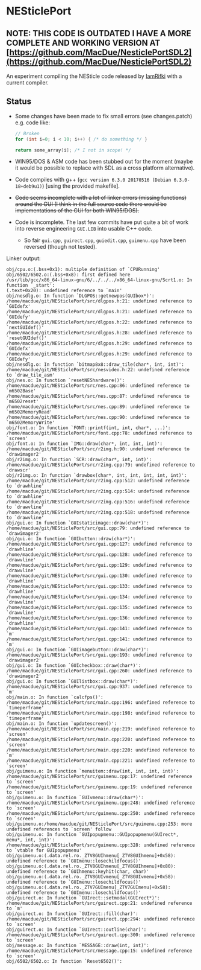 # NESticlePort

## NOTE: THIS CODE IS OUTDATED I HAVE A MORE COMPLETE AND WORKING VERSION AT [https://github.com/MacDue/NesticlePortSDL2](https://github.com/MacDue/NesticlePortSDL2)

An experiment compiling the NESticle code released by [IamRifki](https://github.com/IamRifki/NESticle) with a current compiler.

## Status

- Some changes have been made to fix small errors (see changes.patch) e.g. code like:
  ```c++
  // Broken
  for (int i=0; i < 10; i++) { /* do something */ }

  return some_array[i]; /* I not in scope! */
  ```

- WIN95/DOS & ASM code has been stubbed out for the moment (maybe it would be possible to replace with SDL as a cross platform alternative).

- Code compiles with g++ (``gcc version 6.3.0 20170516 (Debian 6.3.0-18+deb9u1)``) [using the provided makefile].

- ~~Code seems incomplete with a lot of linker errors (missing functions) around the GUI (I think in the full source code there would be implementations of the GUI for both WIN95/DOS).~~

- Code is incomplete. The last few commits have put quite a bit of work into reverse engineering `GUI.LIB` into usable C++ code.
  - So fair `gui.cpp`, `guirect.cpp`, `guiedit.cpp`, `guimenu.cpp` have been reversed (though not tested).

Linker output:
```
obj/cpu.o:(.bss+0x1): multiple definition of `CPURunning'
obj/6502/6502.o:(.bss+0x8): first defined here
/usr/lib/gcc/x86_64-linux-gnu/6/../../../x86_64-linux-gnu/Scrt1.o: In function `_start':
(.text+0x20): undefined reference to `main'
obj/nesdlg.o: In function `DLGPOS::getnewpos(GUIbox*)':
/home/macdue/git/NESticlePort/src/dlgpos.h:21: undefined reference to `GUIdefx'
/home/macdue/git/NESticlePort/src/dlgpos.h:21: undefined reference to `GUIdefy'
/home/macdue/git/NESticlePort/src/dlgpos.h:22: undefined reference to `nextGUIdef()'
/home/macdue/git/NESticlePort/src/dlgpos.h:28: undefined reference to `resetGUIdef()'
/home/macdue/git/NESticlePort/src/dlgpos.h:29: undefined reference to `GUIdefx'
/home/macdue/git/NESticlePort/src/dlgpos.h:29: undefined reference to `GUIdefy'
obj/nesdlg.o: In function `bitmap8x8::draw_tile(char*, int, int)':
/home/macdue/git/NESticlePort/src/nesvideo.h:22: undefined reference to `draw_tile_asm'
obj/nes.o: In function `resetNEShardware()':
/home/macdue/git/NESticlePort/src/nes.cpp:86: undefined reference to `m6502Base'
/home/macdue/git/NESticlePort/src/nes.cpp:87: undefined reference to `m6502reset'
/home/macdue/git/NESticlePort/src/nes.cpp:89: undefined reference to `m6502MemoryRead'
/home/macdue/git/NESticlePort/src/nes.cpp:90: undefined reference to `m6502MemoryWrite'
obj/font.o: In function `FONT::printf(int, int, char*, ...)':
/home/macdue/git/NESticlePort/src/font.cpp:78: undefined reference to `screen'
obj/font.o: In function `IMG::draw(char*, int, int, int)':
/home/macdue/git/NESticlePort/src/r2img.h:90: undefined reference to `drawimager2'
obj/r2img.o: In function `SCR::draw(char*, int, int)':
/home/macdue/git/NESticlePort/src/r2img.cpp:79: undefined reference to `drawscr'
obj/r2img.o: In function `drawbox(char*, int, int, int, int, int)':
/home/macdue/git/NESticlePort/src/r2img.cpp:512: undefined reference to `drawhline'
/home/macdue/git/NESticlePort/src/r2img.cpp:514: undefined reference to `drawhline'
/home/macdue/git/NESticlePort/src/r2img.cpp:516: undefined reference to `drawvline'
/home/macdue/git/NESticlePort/src/r2img.cpp:518: undefined reference to `drawvline'
obj/gui.o: In function `GUIstaticimage::draw(char*)':
/home/macdue/git/NESticlePort/src/gui.cpp:79: undefined reference to `drawimager2'
obj/gui.o: In function `GUIbutton::draw(char*)':
/home/macdue/git/NESticlePort/src/gui.cpp:127: undefined reference to `drawhline'
/home/macdue/git/NESticlePort/src/gui.cpp:128: undefined reference to `drawvline'
/home/macdue/git/NESticlePort/src/gui.cpp:129: undefined reference to `drawvline'
/home/macdue/git/NESticlePort/src/gui.cpp:130: undefined reference to `drawhline'
/home/macdue/git/NESticlePort/src/gui.cpp:133: undefined reference to `drawhline'
/home/macdue/git/NESticlePort/src/gui.cpp:134: undefined reference to `drawvline'
/home/macdue/git/NESticlePort/src/gui.cpp:135: undefined reference to `drawvline'
/home/macdue/git/NESticlePort/src/gui.cpp:136: undefined reference to `drawhline'
/home/macdue/git/NESticlePort/src/gui.cpp:141: undefined reference to `m'
/home/macdue/git/NESticlePort/src/gui.cpp:141: undefined reference to `m'
obj/gui.o: In function `GUIimagebutton::draw(char*)':
/home/macdue/git/NESticlePort/src/gui.cpp:193: undefined reference to `drawimager2'
obj/gui.o: In function `GUIcheckbox::draw(char*)':
/home/macdue/git/NESticlePort/src/gui.cpp:260: undefined reference to `drawimager2'
obj/gui.o: In function `GUIlistbox::draw(char*)':
/home/macdue/git/NESticlePort/src/gui.cpp:937: undefined reference to `m'
obj/main.o: In function `calcfps()':
/home/macdue/git/NESticlePort/src/main.cpp:196: undefined reference to `timeperframe'
/home/macdue/git/NESticlePort/src/main.cpp:198: undefined reference to `timeperframe'
obj/main.o: In function `updatescreen()':
/home/macdue/git/NESticlePort/src/main.cpp:219: undefined reference to `screen'
/home/macdue/git/NESticlePort/src/main.cpp:220: undefined reference to `screen'
/home/macdue/git/NESticlePort/src/main.cpp:220: undefined reference to `m'
/home/macdue/git/NESticlePort/src/main.cpp:221: undefined reference to `screen'
obj/guimenu.o: In function `menuitem::draw(int, int, int, int)':
/home/macdue/git/NESticlePort/src/guimenu.cpp:17: undefined reference to `screen'
/home/macdue/git/NESticlePort/src/guimenu.cpp:19: undefined reference to `screen'
obj/guimenu.o: In function `GUIvmenu::draw(char*)':
/home/macdue/git/NESticlePort/src/guimenu.cpp:248: undefined reference to `screen'
/home/macdue/git/NESticlePort/src/guimenu.cpp:250: undefined reference to `screen'
obj/guimenu.o:/home/macdue/git/NESticlePort/src/guimenu.cpp:253: more undefined references to `screen' follow
obj/guimenu.o: In function `GUIpopupmenu::GUIpopupmenu(GUIrect*, menu*, int, int)':
/home/macdue/git/NESticlePort/src/guimenu.cpp:328: undefined reference to `vtable for GUIpopupmenu'
obj/guimenu.o:(.data.rel.ro._ZTV8GUIhmenu[_ZTV8GUIhmenu]+0x58): undefined reference to `GUImenu::losechildfocus()'
obj/guimenu.o:(.data.rel.ro._ZTV8GUIhmenu[_ZTV8GUIhmenu]+0x80): undefined reference to `GUIhmenu::keyhit(char, char)'
obj/guimenu.o:(.data.rel.ro._ZTV8GUIvmenu[_ZTV8GUIvmenu]+0x58): undefined reference to `GUImenu::losechildfocus()'
obj/guimenu.o:(.data.rel.ro._ZTV7GUImenu[_ZTV7GUImenu]+0x58): undefined reference to `GUImenu::losechildfocus()'
obj/guirect.o: In function `GUIrect::setmodal(GUIrect*)':
/home/macdue/git/NESticlePort/src/guirect.cpp:21: undefined reference to `m'
obj/guirect.o: In function `GUIrect::fill(char)':
/home/macdue/git/NESticlePort/src/guirect.cpp:294: undefined reference to `screen'
obj/guirect.o: In function `GUIrect::outline(char)':
/home/macdue/git/NESticlePort/src/guirect.cpp:300: undefined reference to `screen'
obj/message.o: In function `MESSAGE::draw(int, int)':
/home/macdue/git/NESticlePort/src/message.cpp:15: undefined reference to `screen'
obj/6502/6502.o: In function `Reset6502()':
```
